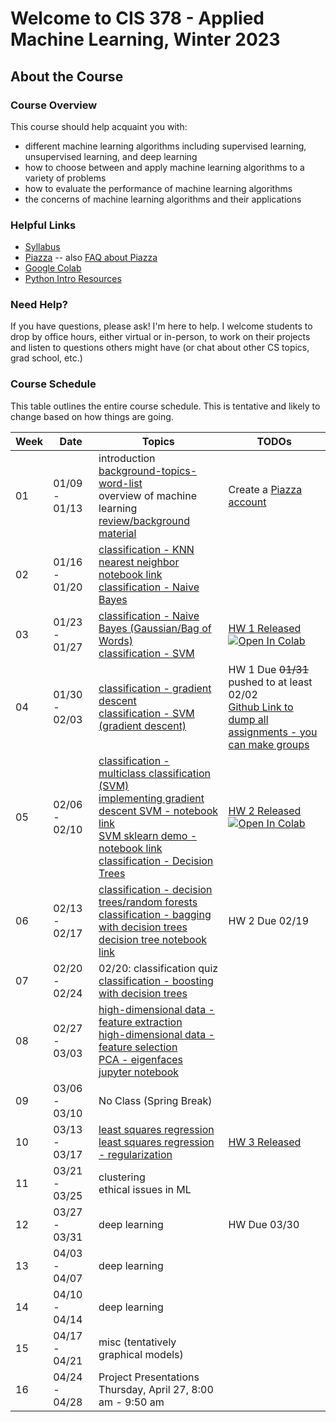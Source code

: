 # Welcome to CIS 378 - Applied Machine Learning, Winter 2023

## About the Course

### Course Overview
This course should help acquaint you with:

* different machine learning algorithms including supervised learning, unsupervised learning, and deep learning
* how to choose between and apply machine learning algorithms to a variety of problems
* how to evaluate the performance of machine learning algorithms
* the concerns of machine learning algorithms and their applications

### Helpful Links

* [Syllabus](syllabus.md)
* [Piazza](https://piazza.com/gvsu/winter2023/cis378) -- also [FAQ about Piazza](piazza-faq.md)
* [Google Colab](https://colab.research.google.com/)
* [Python Intro Resources](https://github.com/eecarrier/python-for-applied-computing)

### Need Help?
If you have questions, please ask!  I'm here to help.  I welcome students
to drop by office hours, either virtual or in-person,
to work on their projects and listen to questions others might have (or chat
about other CS topics, grad school, etc.)

### Course Schedule
This table outlines the entire course schedule.  This is tentative
and likely to change based on how things are going.

| Week | Date          | Topics | TODOs |
| ---- | ------------- | ------ | --------- |
|  01  | 01/09 - 01/13 | introduction <br> [background-topics-word-list](words-list-first-day.txt) <br> overview of machine learning <br> [review/background material](scribbles-from-class/378notes-01-12-23.pdf)  | Create a [Piazza account](https://piazza.com/gvsu/winter2023/cis378) |
|  02  | 01/16 - 01/20 | [classification - KNN](scribbles-from-class/378notes-01-17-23.pdf) <br> [nearest neighbor notebook link](https://drive.google.com/file/d/1tqHfKMW2Pob4aHH023ytBif-4aHIoerB/view?usp=sharing) <br> [classification - Naive Bayes](scribbles-from-class/378notes-01-19-23.pdf) |  |
|  03  | 01/23 - 01/27 | [classification - Naive Bayes (Gaussian/Bag of Words)](scribbles-from-class/378notes-01-24-23.pdf) <br> [classification - SVM](scribbles-from-class/378notes-01-26-23.pdf) | [HW 1 Released](assignments/hw1_knn_naivebayes.ipynb) [![Open In Colab](https://colab.research.google.com/assets/colab-badge.svg)](https://colab.research.google.com/github/cis378-gvsu/w23-classmaterial/blob/main/assignments/hw1_knn_naivebayes.ipynb) |
|  04  | 01/30 - 02/03 | [classification - gradient descent](scribbles-from-class/378notes-01-31-23.pdf) <br> [classification - SVM (gradient descent) ](scribbles-from-class/378notes-02-02-23.pdf) | HW 1 Due ~~01/31~~ pushed to at least 02/02  <br> [Github Link to dump all assignments - you can make groups](https://classroom.github.com/a/tdp69jp4) |
|  05  | 02/06 - 02/10 | [classification - multiclass classification (SVM)](scribbles-from-class/378notes-02-07-23.pdf) <br> [implementing gradient descent SVM - notebook link](https://drive.google.com/file/d/14-4nyuL2WrrPamfz6B43KSlH4ZPOdhSd/view?usp=sharing) <br> [SVM sklearn demo - notebook link](https://drive.google.com/file/d/1w_BvnRNv4Sd6YG7pglmCeRB5yP_CxsKg/view?usp=sharing) <br> [classification - Decision Trees](scribbles-from-class/378notes-02-09-23.pdf) | [HW 2 Released](assignments/hw2_svm.ipynb) [![Open In Colab](https://colab.research.google.com/assets/colab-badge.svg)](https://colab.research.google.com/drive/1RDE5YedmN3zfkPMbfbxMsYTeVtz4tguB?usp=sharing) |
|  06  | 02/13 - 02/17 | [classification - decision trees/random forests](scribbles-from-class/378notes-02-14-23.pdf) <br> [classification - bagging with decision trees](scribbles-from-class/378notes-02-16-23.pdf) <br> [decision tree notebook link](https://colab.research.google.com/drive/12tv7-CqkXnA3dv1x63WeWKL43c3xnlLP?usp=sharing) | HW 2 Due 02/19 |
|  07  | 02/20 - 02/24 | 02/20: classification quiz <br> [classification - boosting with decision trees](scribbles-from-class/378notes-02-23-23.pdf) |  |
|  08  | 02/27 - 03/03 | [high-dimensional data - feature extraction](scribbles-from-class/378notes-02-28-23.pdf) <br> [high-dimensional data - feature selection](scribbles-from-class/378notes-03-02-23.pdf)  <br> [PCA - eigenfaces jupyter notebook](https://colab.research.google.com/drive/1xlvTwpzXCQGlc2Y_UE0kjlq_AJhyubY1?usp=sharing) |  |
|  09  | 03/06 - 03/10 | No Class (Spring Break)  |  |  |
|  10  | 03/13 - 03/17 | [least squares regression](scribbles-from-class/378notes-03-14-23.pdf) <br> [least squares regression - regularization](scribbles-from-class/378notes-03-16-23.pdf) | [HW 3 Released](https://colab.research.google.com/drive/1gRvt2H83LdujrBXQSUBtwLndbhKs08KN?usp=sharing) |
|  11  | 03/21 - 03/25 | clustering <br> ethical issues in ML   |  |  |
|  12  | 03/27 - 03/31 | deep learning | HW Due 03/30 |
|  13  | 04/03 - 04/07 | deep learning |  |
|  14  | 04/10 - 04/14 | deep learning |  |
|  15  | 04/17 - 04/21 | misc (tentatively graphical models) |  |
|  16  | 04/24 - 04/28 | Project Presentations Thursday, April 27, 8:00 am - 9:50 am |  |  |
